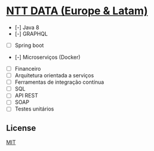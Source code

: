 # [NTT DATA (Europe & Latam)](https://www.linkedin.com/company/ntt-data-europe-latam/)

- [-] Java 8
- [-] GRAPHQL
- [ ] Spring boot
- [-] Microserviços (Docker)
- [ ] Financeiro
- [ ] Arquitetura orientada a serviços
- [ ] Ferramentas de integração contínua
- [ ] SQL
- [ ] API REST
- [ ] SOAP
- [ ] Testes unitários

## License

[MIT](./LICENSE)
